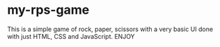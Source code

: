 # my-rps-game

This is a simple game of rock, paper, scissors with a very basic UI done with just HTML, CSS and JavaScript.
ENJOY
